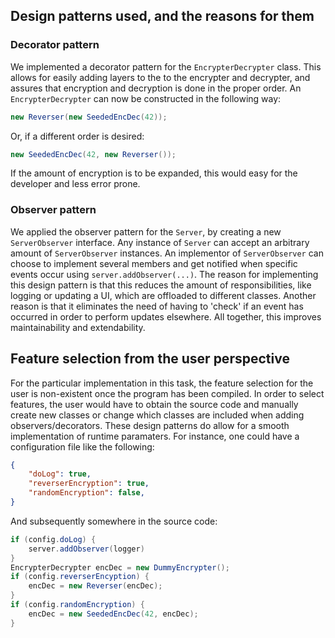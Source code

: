 ## Design patterns used, and the reasons for them

### Decorator pattern
We implemented a decorator pattern for the `EncrypterDecrypter` class. This allows for easily adding layers to the to the encrypter and decrypter, and assures that encryption and decryption is done in the proper order. An `EncrypterDecrypter` can now be constructed in the following way:
```java
new Reverser(new SeededEncDec(42));
```
Or, if a different order is desired:
```java
new SeededEncDec(42, new Reverser());
```
If the amount of encryption is to be expanded, this would easy for the developer and less error prone.

### Observer pattern
We applied the observer pattern for the `Server`, by creating a new `ServerObserver` interface. Any instance of `Server` can accept an arbitrary amount of `ServerObserver` instances. An implementor of `ServerObserver` can choose to implement several members and get notified when specific events occur using `server.addObserver(...)`. The reason for implementing this design pattern is that this reduces the amount of responsibilities, like logging or updating a UI, which are offloaded to different classes. Another reason is that it eliminates the need of having to 'check' if an event has occurred in order to perform updates elsewhere. All together, this improves maintainability and extendability.

## Feature selection from the user perspective
For the particular implementation in this task, the feature selection for the user is non-existent once the program has been compiled. In order to select features, the user would have to obtain the source code and manually create new classes or change which classes are included when adding observers/decorators. These design patterns do allow for a smooth implementation of runtime paramaters. For instance, one could have a configuration file like the following:
```json
{
    "doLog": true,
    "reverserEncryption": true,
    "randomEncryption": false,
}
```
And subsequently somewhere in the source code:
```java
if (config.doLog) {
    server.addObserver(logger)
}
EncrypterDecrypter encDec = new DummyEncrypter();
if (config.reverserEncyption) {
    encDec = new Reverser(encDec);
}
if (config.randomEncryption) {
    encDec = new SeededEncDec(42, encDec);
}
```

